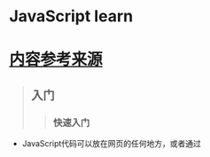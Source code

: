 # JavaScript learn
# [内容参考来源](https://www.liaoxuefeng.com/wiki/001434446689867b27157e896e74d51a89c25cc8b43bdb3000/00143449917624134f5c4695b524e81a581ab5a222b05ec000)
>## 入门
>>### 快速入门
+ JavaScript代码可以放在网页的任何地方，或者通过<script>标签的src引用至html中，同一个页面可以引用多个JavaScript文件，按照引用顺序执行JavaScript文件。
+ 编译器:vscode、sublime、notepad++（仅window平台），不推荐使用记事本或者word编写。
+ 浏览器运行JavaScript需要依托与页面
+ 以谷歌浏览器为例，随便打开一个网页，然后点击菜单“查看(View)”-“开发者(Developer)”-“开发者工具(Developer Tools)”。先点击“控制台(Console)“，在这个面板里可以直接输入JavaScript代码，按回车后执行。例如输入console.log(2333);即为控制台输入2333。
>>### 基本语法
+ 语法与java类似，语句结束添加“;”，但是也不是强制要求添加。浏览器引擎在执行JavaScript代码的时候会自动补上“；”
+ 缩进不是JavaScript语法要求必须的，但缩进有助于我们理解代码的层次
+ 以"//"开头直到行末的字符被视为行注释，注释是给开发人员看到，JavaScript引擎会自动忽略。或者多行注释则采用“/\*XXXX\*/”
+ javaScript严格区分大小写
>>### 数据类型
+ Number:JavaScript不区分整数和浮点数，统一用Number表示。例如1123；0.255；1.235e3；-55；NaN；Infinity；Number可以直接进行四则运算。
+ 字符串:使用单引号（“''”）或者双引号(“""”)包裹。"asd"内容为a，s，d三个字符。
+ 布尔值:布尔值和布尔代数的表示完全一致，一个布尔值只有true、false两种值，要么是true，要么是false，可以直接用true、false表示布尔值。运算包括比较运算，与或非运算。比较运算中== 和=== 相区别，==只是比较值相等，===则还需要比较类型相等。
+ null:null表示一个“空”的值，它和0以及空字符串''不同，0是一个数值，''表示长度为0的字符串，而null表示“空”。
+ undefined: undefined表示值未定义
+ 数组:数组是一组按顺序排列的集合，集合的每个值称为元素。数组用[]表示，元素之间用,分隔。例如new Array(1,2,3)。索引从0开始。完整示例 var arr = [1, 2, 3.14, 'Hello', null, true];
arr[0]; // 返回索引为0的元素，即1
arr[5]; // 返回索引为5的元素，即true
arr[6]; // 索引超出了范围，返回undefined
+ 对象:JavaScript的对象是一组由键-值组成的无序集合，var person = {name: 'Bob', age: 20,tags: ['js', 'web', 'mobile'], city: 'Beijing',hasCar: true,zipcode: null};JavaScript对象的键都是字符串类型，值可以是任意数据类。获取则通过类似person.name获取，person.name值为‘Bob’
>>### 变量
+ 变量的概念基本上和初中代数的方程变量是一致的，只是在计算机程序中，变量不仅可以是数字，还可以是任意数据类型；变量在JavaScript中就是用一个变量名表示，变量名是大小写英文、数字、$和_的组合，且不能用数字开头。变量名也不能是JavaScript的关键字（尽量不要使用中文）
+ strict模式: JavaScript在设计之初，为了方便初学者学习，并不强制要求用var申明变量。这个设计错误带来了严重的后果：如果一个变量没有通过var申明就被使用，那么该变量就自动被申明为全局变量：在JavaScript文件头部书写'use strict';即为启用该模式。在strict模式下运行的JavaScript代码，强制通过var申明变量，未使用var申明变量就使用的，将导致运行错误。